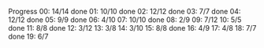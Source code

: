 Progress
00: 14/14 done
01: 10/10 done
02: 12/12 done
03: 7/7   done
04: 12/12 done
05: 9/9   done
06: 4/10
07: 10/10 done
08: 2/9
09: 7/12
10: 5/5   done
11: 8/8   done
12: 3/12
13: 3/8
14: 3/10
15: 8/8   done
16: 4/9
17: 4/8
18: 7/7   done
19: 6/7


 
